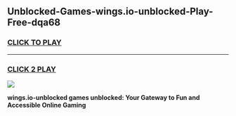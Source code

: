 
## Unblocked-Games-wings.io-unblocked-Play-Free-dqa68
<h3>
<a href="https://premium76.site?title=wings.io-unblocked&ref=19M">CLICK TO PLAY</a></h3>
<hr>

<h3>
<a href="https://premium76.site?title=wings.io-unblocked&ref=19M">CLICK 2 PLAY</a>
  
</h3>

<a href="https://premium76.site?title=wings.io-unblocked&ref=19M"><img src="https://clearcache.store/games.png"></a>


**wings.io-unblocked games unblocked: Your Gateway to Fun and Accessible Online Gaming**
